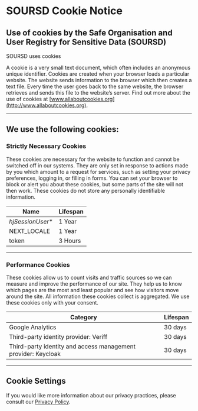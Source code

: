 # SOURSD Cookie Notice

## Use of cookies by the Safe Organisation and User Registry for Sensitive Data (SOURSD)

SOURSD uses cookies

A cookie is a very small text document, which often includes an anonymous unique identifier. Cookies are created when your browser loads a particular website. The website sends information to the browser which then creates a text file. Every time the user goes back to the same website, the browser retrieves and sends this file to the website’s server. Find out more about the use of cookies at [www.allaboutcookies.org](http://www.allaboutcookies.org).

---

## We use the following cookies:

### Strictly Necessary Cookies

These cookies are necessary for the website to function and cannot be switched off in our systems. They are only set in response to actions made by you which amount to a request for services, such as setting your privacy preferences, logging in, or filling in forms. You can set your browser to block or alert you about these cookies, but some parts of the site will not then work. These cookies do not store any personally identifiable information.

| **Name**          | **Lifespan** |
| ----------------- | ------------ |
| _hjSessionUser_\* | 1 Year       |
| NEXT_LOCALE       | 1 Year       |
| token             | 3 Hours      |

---

### Performance Cookies

These cookies allow us to count visits and traffic sources so we can measure and improve the performance of our site. They help us to know which pages are the most and least popular and see how visitors move around the site. All information these cookies collect is aggregated. We use these cookies only with your consent.

| **Category**                                                  | **Lifespan** |
| ------------------------------------------------------------- | ------------ |
| Google Analytics                                              | 30 days      |
| Third-party identity provider: Veriff                         | 30 days      |
| Third-party identity and access management provider: Keycloak | 30 days      |

---

## Cookie Settings

If you would like more information about our privacy practices, please consult our [Privacy Policy](/privacy-policy).
